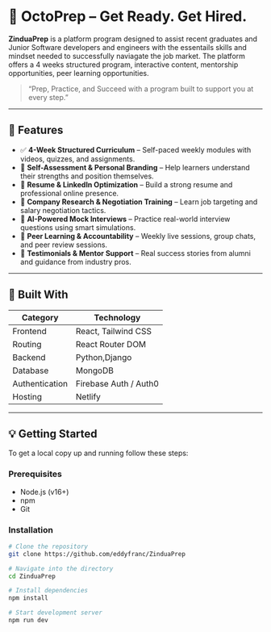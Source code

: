 # 🐙 OctoPrep – Get Ready. Get Hired.

**ZinduaPrep** is a platform program designed to assist recent graduates and Junior Software developers and engineers with the essentails skills  and mindset needed to successfully naviagate the job market. The platform offers a 4 weeks structured program, interactive content, mentorship opportunities, peer learning opportunities.

> “Prep, Practice, and Succeed with a program built to support you at every step.”

---

## 🚀 Features

- ✅ **4-Week Structured Curriculum** – Self-paced weekly modules with videos, quizzes, and assignments.
- 🧠 **Self-Assessment & Personal Branding** – Help learners understand their strengths and position themselves.
- 🧰 **Resume & LinkedIn Optimization** – Build a strong resume and professional online presence.
- 💼 **Company Research & Negotiation Training** – Learn job targeting and salary negotiation tactics.
- 🤖 **AI-Powered Mock Interviews** – Practice real-world interview questions using smart simulations.
- 🤝 **Peer Learning & Accountability** – Weekly live sessions, group chats, and peer review sessions.
- 💬 **Testimonials & Mentor Support** – Real success stories from alumni and guidance from industry pros.

---

## 🧱 Built With

| Category       | Technology             |
|----------------|------------------------|
| Frontend       | React, Tailwind CSS    |
| Routing        | React Router DOM       |
| Backend        | Python,Django          |
| Database       | MongoDB                |
| Authentication | Firebase Auth / Auth0  |
| Hosting        | Netlify                |

---

## 💡 Getting Started

To get a local copy up and running follow these steps:

### Prerequisites
- Node.js (v16+)
- npm 
- Git

### Installation

```bash
# Clone the repository
git clone https://github.com/eddyfranc/ZinduaPrep

# Navigate into the directory
cd ZinduaPrep

# Install dependencies
npm install

# Start development server
npm run dev
